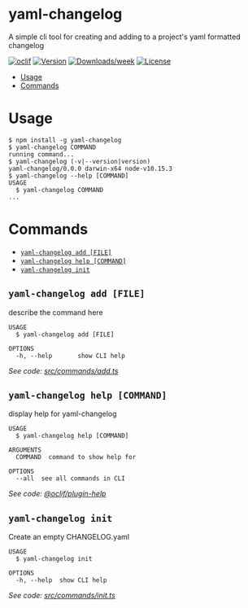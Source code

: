 yaml-changelog <!-- omit in toc -->
==============

A simple cli tool for creating and adding to a project&#39;s yaml formatted changelog

[![oclif](https://img.shields.io/badge/cli-oclif-brightgreen.svg)](https://oclif.io)
[![Version](https://img.shields.io/npm/v/yaml-changelog.svg)](https://npmjs.org/package/yaml-changelog)
[![Downloads/week](https://img.shields.io/npm/dw/yaml-changelog.svg)](https://npmjs.org/package/yaml-changelog)
[![License](https://img.shields.io/npm/l/yaml-changelog.svg)](https://ghe.coxautoinc.com/Jeremiah-Goist/yaml-changelog/blob/master/package.json)

<!-- toc -->
* [Usage](#usage)
* [Commands](#commands)
<!-- tocstop -->
# Usage
<!-- usage -->
```sh-session
$ npm install -g yaml-changelog
$ yaml-changelog COMMAND
running command...
$ yaml-changelog (-v|--version|version)
yaml-changelog/0.0.0 darwin-x64 node-v10.15.3
$ yaml-changelog --help [COMMAND]
USAGE
  $ yaml-changelog COMMAND
...
```
<!-- usagestop -->
# Commands
<!-- commands -->
* [`yaml-changelog add [FILE]`](#yaml-changelog-add-file)
* [`yaml-changelog help [COMMAND]`](#yaml-changelog-help-command)
* [`yaml-changelog init`](#yaml-changelog-init)

## `yaml-changelog add [FILE]`

describe the command here

```
USAGE
  $ yaml-changelog add [FILE]

OPTIONS
  -h, --help       show CLI help
```

_See code: [src/commands/add.ts](https://ghe.coxautoinc.com/Jeremiah-Goist/yaml-changelog/blob/v0.0.0/src/commands/add.ts)_

## `yaml-changelog help [COMMAND]`

display help for yaml-changelog

```
USAGE
  $ yaml-changelog help [COMMAND]

ARGUMENTS
  COMMAND  command to show help for

OPTIONS
  --all  see all commands in CLI
```

_See code: [@oclif/plugin-help](https://github.com/oclif/plugin-help/blob/v2.1.6/src/commands/help.ts)_

## `yaml-changelog init`

Create an empty CHANGELOG.yaml

```
USAGE
  $ yaml-changelog init

OPTIONS
  -h, --help  show CLI help
```

_See code: [src/commands/init.ts](https://ghe.coxautoinc.com/Jeremiah-Goist/yaml-changelog/blob/v0.0.0/src/commands/init.ts)_
<!-- commandsstop -->

